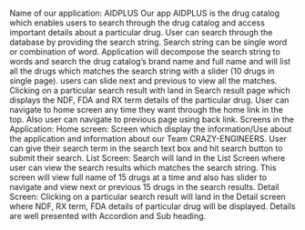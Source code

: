Name of our application: AIDPLUS
Our app AIDPLUS is the drug catalog which enables users to search through the drug catalog and access important details about a particular drug. User can search through the database by providing the search string. Search string can be single word or combination of word. Application will decompose the search string to words and search the drug catalog’s brand name and full name and will list all the drugs which matches the search string with a slider (10 drugs in single page). users can slide next and previous to view all the matches. Clicking on a particular search result with land in Search result page which displays the NDF, FDA and RX term details of the particular drug. User can navigate to home screen any time they want through the home link in the top. Also user can navigate to previous page using back link.
Screens in the Application:
Home screen: Screen which display the information/Use about the application and information about our Team CRAZY-ENGINEERS. User can give their search term in the search text box and hit search button to submit their search.
List Screen: Search will land in the List Screen where user can view the search results which matches the search string. This screen will view full name of 15 drugs at a time and also has slider to navigate and view next or previous 15 drugs in the search results.
Detail Screen: Clicking on a particular search result will land in the Detail screen where NDF, RX term, FDA details of particular drug will be displayed. Details are well presented with Accordion and Sub heading.

